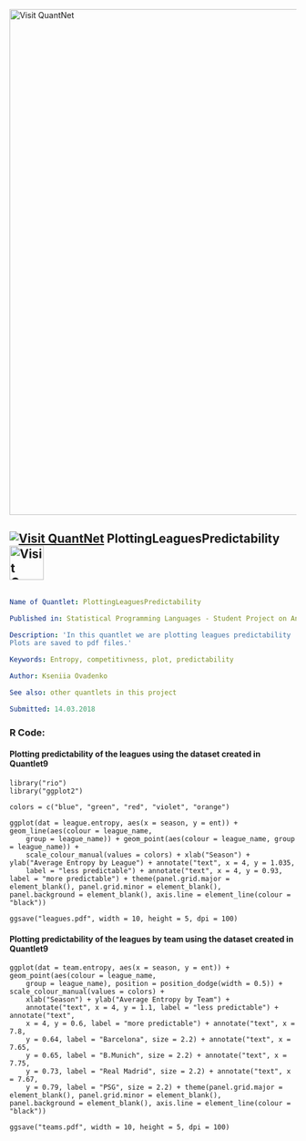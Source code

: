 [<img src="https://github.com/QuantLet/Styleguide-and-FAQ/blob/master/pictures/banner.png" width="888" alt="Visit QuantNet">](http://quantlet.de/)

## [<img src="https://github.com/QuantLet/Styleguide-and-FAQ/blob/master/pictures/qloqo.png" alt="Visit QuantNet">](http://quantlet.de/) **PlottingLeaguesPredictability** [<img src="https://github.com/QuantLet/Styleguide-and-FAQ/blob/master/pictures/QN2.png" width="60" alt="Visit QuantNet 2.0">](http://quantlet.de/)

```yaml

Name of Quantlet: PlottingLeaguesPredictability

Published in: Statistical Programming Languages - Student Project on Analysis of a FIFA Dataset

Description: 'In this quantlet we are plotting leagues predictability  which has been calculated in Quantlet9.
Plots are saved to pdf files.'

Keywords: Entropy, competitivness, plot, predictability

Author: Kseniia Ovadenko

See also: other quantlets in this project

Submitted: 14.03.2018

```


### R Code:

#### Plotting predictability of the leagues using the dataset created in Quantlet9

```{r}
library("rio")
library("ggplot2")

colors = c("blue", "green", "red", "violet", "orange")

ggplot(dat = league.entropy, aes(x = season, y = ent)) + geom_line(aes(colour = league_name, 
    group = league_name)) + geom_point(aes(colour = league_name, group = league_name)) + 
    scale_colour_manual(values = colors) + xlab("Season") + ylab("Average Entropy by League") + annotate("text", x = 4, y = 1.035, 
    label = "less predictable") + annotate("text", x = 4, y = 0.93, label = "more predictable") + theme(panel.grid.major = element_blank(), panel.grid.minor = element_blank(),
panel.background = element_blank(), axis.line = element_line(colour = "black"))

ggsave("leagues.pdf", width = 10, height = 5, dpi = 100)
```

#### Plotting predictability of the leagues by team using the dataset created in Quantlet9

```{r}
ggplot(dat = team.entropy, aes(x = season, y = ent)) + geom_point(aes(colour = league_name, 
    group = league_name), position = position_dodge(width = 0.5)) + scale_colour_manual(values = colors) + 
    xlab("Season") + ylab("Average Entropy by Team") + 
    annotate("text", x = 4, y = 1.1, label = "less predictable") + annotate("text", 
    x = 4, y = 0.6, label = "more predictable") + annotate("text", x = 7.8, 
    y = 0.64, label = "Barcelona", size = 2.2) + annotate("text", x = 7.65, 
    y = 0.65, label = "B.Munich", size = 2.2) + annotate("text", x = 7.75, 
    y = 0.73, label = "Real Madrid", size = 2.2) + annotate("text", x = 7.67, 
    y = 0.79, label = "PSG", size = 2.2) + theme(panel.grid.major = element_blank(), panel.grid.minor = element_blank(),
panel.background = element_blank(), axis.line = element_line(colour = "black"))

ggsave("teams.pdf", width = 10, height = 5, dpi = 100)
```
